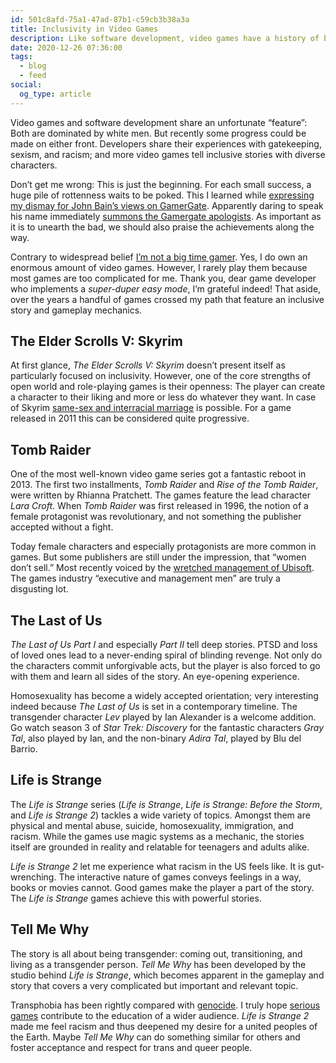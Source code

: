 ```yaml
---
id: 501c8afd-75a1-47ad-87b1-c59cb3b38a3a
title: Inclusivity in Video Games
description: Like software development, video games have a history of being dominated by white men.
date: 2020-12-26 07:36:00
tags:
  - blog
  - feed
social:
  og_type: article
---
```


Video games and software development share an unfortunate “feature”: Both are dominated by white men. But recently some progress could be made on either front. Developers share their experiences with gatekeeping, sexism, and racism; and more video games tell inclusive stories with diverse characters.

Don’t get me wrong: This is just the beginning. For each small success, a huge pile of rottenness waits to be poked. This I learned while [expressing my dismay for John Bain’s views on GamerGate](https://twitter.com/mvsde/status/1331893390666035201). Apparently daring to speak his name immediately [summons the Gamergate apologists](https://twitter.com/mvsde/status/1332281128070344704). As important as it is to unearth the bad, we should also praise the achievements along the way.

Contrary to widespread belief [I’m not a big time gamer](/games/). Yes, I do own an enormous amount of video games. However, I rarely play them because most games are too complicated for me. Thank you, dear game developer who implements a _super-duper easy mode_, I’m grateful indeed! That aside, over the years a handful of games crossed my path that feature an inclusive story and gameplay mechanics.

## The Elder Scrolls V: Skyrim

At first glance, _The Elder Scrolls V: Skyrim_ doesn’t present itself as particularly focused on inclusivity. However, one of the core strengths of open world and role-playing games is their openness: The player can create a character to their liking and more or less do whatever they want. In case of Skyrim [same-sex and interracial marriage](https://elderscrolls.fandom.com/wiki/Marriage_(Skyrim)) is possible. For a game released in 2011 this can be considered quite progressive.

## Tomb Raider

One of the most well-known video game series got a fantastic reboot in 2013. The first two installments, _Tomb Raider_ and _Rise of the Tomb Raider_, were written by Rhianna Pratchett. The games feature the lead character _Lara Croft_. When _Tomb Raider_ was first released in 1996, the notion of a female protagonist was revolutionary, and not something the publisher accepted without a fight.

Today female characters and especially protagonists are more common in games. But some publishers are still under the impression, that “women don’t sell.” Most recently voiced by the [wretched management of Ubisoft](https://www.bloomberg.com/news/articles/2020-07-21/ubisoft-sexual-misconduct-scandal-harassment-sexism-and-abuse). The games industry “executive and management men” are truly a disgusting lot.

## The Last of Us

_The Last of Us Part I_ and especially _Part II_ tell deep stories. PTSD and loss of loved ones lead to a never-ending spiral of blinding revenge. Not only do the characters commit unforgivable acts, but the player is also forced to go with them and learn all sides of the story. An eye-opening experience.

Homosexuality has become a widely accepted orientation; very interesting indeed because _The Last of Us_ is set in a contemporary timeline. The transgender character _Lev_ played by Ian Alexander is a welcome addition. Go watch season 3 of _Star Trek: Discovery_ for the fantastic characters _Gray Tal_, also played by Ian, and the non-binary _Adira Tal_, played by Blu del Barrio.

## Life is Strange

The _Life is Strange_ series (_Life is Strange_, _Life is Strange: Before the Storm_, and _Life is Strange 2_) tackles a wide variety of topics. Amongst them are physical and mental abuse, suicide, homosexuality, immigration, and racism. While the games use magic systems as a mechanic, the stories itself are grounded in reality and relatable for teenagers and adults alike.

_Life is Strange 2_ let me experience what racism in the US feels like. It is gut-wrenching. The interactive nature of games conveys feelings in a way, books or movies cannot. Good games make the player a part of the story. The _Life is Strange_ games achieve this with powerful stories.

## Tell Me Why

The story is all about being transgender: coming out, transitioning, and living as a transgender person. _Tell Me Why_ has been developed by the studio behind _Life is Strange_, which becomes apparent in the gameplay and story that covers a very complicated but important and relevant topic.

Transphobia has been rightly compared with [genocide](https://twitter.com/JimSterling/status/1352564553960353793). I truly hope [serious games](https://en.wikipedia.org/wiki/Serious_game) contribute to the education of a wider audience. _Life is Strange 2_ made me feel racism and thus deepened my desire for a united peoples of the Earth. Maybe _Tell Me Why_ can do something similar for others and foster acceptance and respect for trans and queer people.
